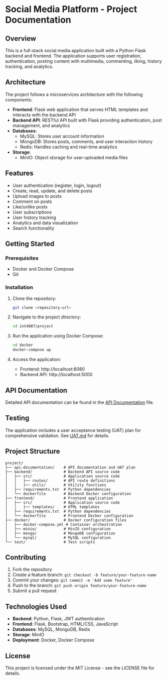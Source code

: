 # Social Media Platform - Project Documentation

## Overview

This is a full-stack social media application built with a Python Flask backend and frontend. The application supports user registration, authentication, posting content with multimedia, commenting, liking, history tracking, and analytics.

## Architecture

The project follows a microservices architecture with the following components:

- **Frontend**: Flask web application that serves HTML templates and interacts with the backend API
- **Backend API**: RESTful API built with Flask providing authentication, post management, and analytics
- **Databases**:
  - MySQL: Stores user account information
  - MongoDB: Stores posts, comments, and user interaction history
  - Redis: Handles caching and real-time analytics
- **Storage**:
  - MinIO: Object storage for user-uploaded media files

## Features

- User authentication (register, login, logout)
- Create, read, update, and delete posts
- Upload images to posts
- Comment on posts
- Like/unlike posts
- User subscriptions
- User history tracking
- Analytics and data visualization
- Search functionality

## Getting Started

### Prerequisites

- Docker and Docker Compose
- Git

### Installation

1. Clone the repository:
   ```bash
   git clone <repository-url>
   ```

2. Navigate to the project directory:
   ```bash
   cd int4087/project
   ```

3. Run the application using Docker Compose:
   ```bash
   cd docker
   docker-compose up
   ```

4. Access the application:
   - Frontend: http://localhost:8080
   - Backend API: http://localhost:5000

## API Documentation

Detailed API documentation can be found in the [API Documentation](api-documentation/API_Documentation.md) file.

## Testing

The application includes a user acceptance testing (UAT) plan for comprehensive validation. See [UAT.md](api-documentation/UAT.md) for details.

## Project Structure

```
project/
├── api-documentation/    # API documentation and UAT plan
├── backend/              # Backend API source code
│   ├── src/              # Application source code
│   │   ├── routes/       # API route definitions
│   │   ├── utils/        # Utility functions
│   ├── requirements.txt  # Python dependencies
│   └── dockerfile        # Backend Docker configuration
├── frontend/             # Frontend application
│   ├── src/              # Application source code
│   │   ├── templates/    # HTML templates
│   ├── requirements.txt  # Python dependencies
│   └── dockerfile        # Frontend Docker configuration
├── docker/               # Docker configuration files
│   ├── docker-compose.yml # Container orchestration
│   ├── minio/            # MinIO configuration
│   ├── mongo/            # MongoDB configuration
│   └── mysql/            # MySQL configuration
└── test/                 # Test scripts
```

## Contributing

1. Fork the repository
2. Create a feature branch: `git checkout -b feature/your-feature-name`
3. Commit your changes: `git commit -m 'Add some feature'`
4. Push to the branch: `git push origin feature/your-feature-name`
5. Submit a pull request

## Technologies Used

- **Backend**: Python, Flask, JWT authentication
- **Frontend**: Flask, Bootstrap, HTML/CSS, JavaScript
- **Databases**: MySQL, MongoDB, Redis
- **Storage**: MinIO
- **Deployment**: Docker, Docker Compose

## License

This project is licensed under the MIT License - see the LICENSE file for details.